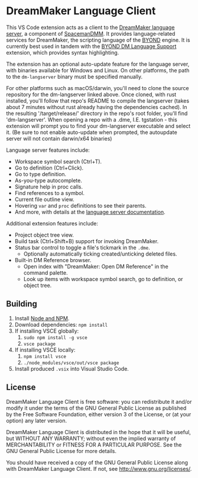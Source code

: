 # DreamMaker Language Client

This VS Code extension acts as a client to the [DreamMaker language server][ls],
a component of [SpacemanDMM]. It provides language-related services for
DreamMaker, the scripting language of the [BYOND] engine.
It is currently best used in tandem with the [BYOND DM Language Support]
extension, which provides syntax highlighting.

[ls]: https://github.com/SpaceManiac/SpacemanDMM/tree/master/src/langserver
[spacemandmm]: https://github.com/SpaceManiac/SpacemanDMM/
[byond]: https://secure.byond.com/
[byond dm language support]: https://marketplace.visualstudio.com/items?itemName=gbasood.byond-dm-language-support

The extension has an optional auto-update feature for the language server, with
binaries available for Windows and Linux. On other platforms, the path to the
`dm-langserver` binary must be specified manually.

For other platforms such as macOS/darwin, you'll need to clone the source repository for the dm-langserver linked above. Once cloned, with rust installed, you'll follow that repo's README to compile the langserver (takes about 7 minutes without rust already having the dependencies cached). In the resulting '/target/release/' directory in the repo's root folder, you'll find 'dm-langserver'. When opening a repo with a .dme, I.E. tgstation - this extension will prompt you to find your dm-langserver executable and select it. (Be sure to not enable auto-update when prompted, the autoupdate server will not contain darwin/x64 binaries)

Language server features include:

- Workspace symbol search (Ctrl+T).
- Go to definition (Ctrl+Click).
- Go to type definition.
- As-you-type autocomplete.
- Signature help in proc calls.
- Find references to a symbol.
- Current file outline view.
- Hovering `var` and `proc` definitions to see their parents.
- And more, with details at the [language server documentation][ls].

Additional extension features include:

- Project object tree view.
- Build task (Ctrl+Shift+B) support for invoking DreamMaker.
- Status bar control to toggle a file's tickmark in the `.dme`.
  - Optionally automatically ticking created/unticking deleted files.
- Built-in DM Reference browser.
  - Open index with "DreamMaker: Open DM Reference" in the command palette.
  - Look up items with workspace symbol search, go to definition, or object tree.

## Building

1. Install [Node and NPM][node].
2. Download dependencies: `npm install`
3. If installing VSCE globally:
   1. `sudo npm install -g vsce`
   2. `vsce package`
4. If installing VSCE locally:
   1. `npm install vsce`
   2. `./node_modules/vsce/out/vsce package`
5. Install produced `.vsix` into Visual Studio Code.

[node]: https://nodejs.org/en/

## License

DreamMaker Language Client is free software: you can redistribute it and/or modify
it under the terms of the GNU General Public License as published by
the Free Software Foundation, either version 3 of the License, or
(at your option) any later version.

DreamMaker Language Client is distributed in the hope that it will be useful,
but WITHOUT ANY WARRANTY; without even the implied warranty of
MERCHANTABILITY or FITNESS FOR A PARTICULAR PURPOSE. See the
GNU General Public License for more details.

You should have received a copy of the GNU General Public License
along with DreamMaker Language Client. If not, see <http://www.gnu.org/licenses/>.
